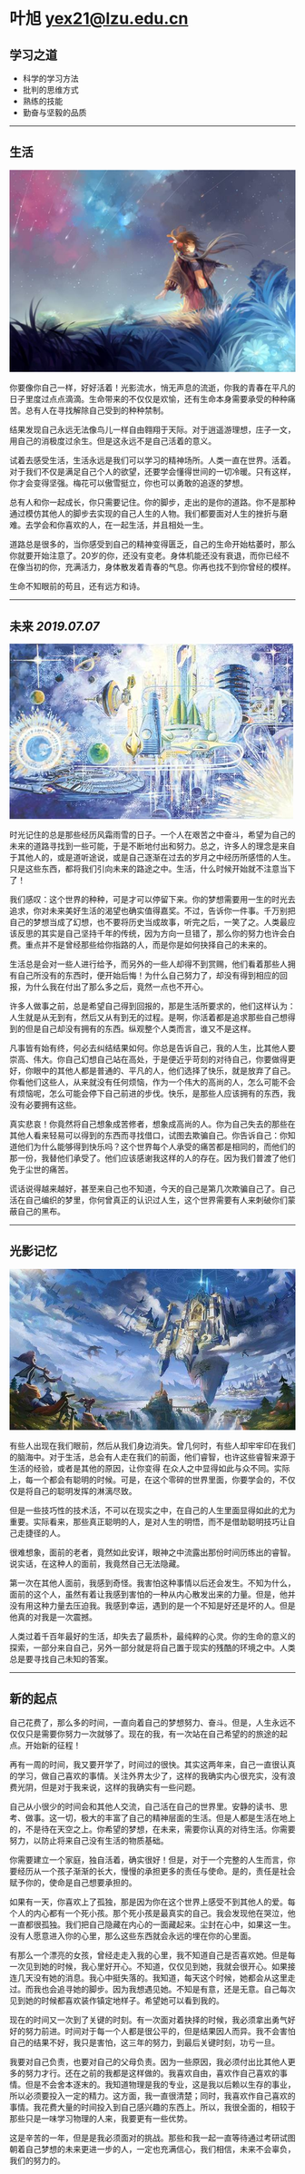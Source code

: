 # 叶旭  yex21@lzu.edu.cn

## 学习之道

- 科学的学习方法
- 批判的思维方式
- 熟练的技能
- 勤奋与坚毅的品质

----
   ## 生活

   ![生活的原野](生活.jpg)      

你要像你自己一样，好好活着！光影流水，悄无声息的流逝，你我的青春在平凡的日子里度过点点滴滴。生命带来的不仅仅是欢愉，还有生命本身需要承受的种种痛苦。总有人在寻找解除自己受到的种种禁制。

结果发现自己永远无法像鸟儿一样自由翱翔于天际。对于逍遥游理想，庄子一文，用自己的消极度过余生。但是这永远不是自己活着的意义。

试着去感受生活，生活永远是我们可以学习的精神场所。人类一直在世界。活着。对于我们不仅是满足自己个人的欲望，还要学会懂得世间的一切冷暖。只有这样，你才会变得坚强。梅花可以傲雪挺立，你也可以勇敢的追逐的梦想。

总有人和你一起成长，你只需要记住。你的脚步，走出的是你的道路。你不是那种通过模仿其他人的脚步去实现的自己人生的人物。我们都要面对人生的挫折与磨难。去学会和你喜欢的人，在一起生活，并且相处一生。

道路总是很多的，当你感受到自己的精神变得匮乏，自己的生命开始枯萎时，那么你就要开始注意了。20岁的你，还没有变老。身体机能还没有衰退，而你已经不在像当初的你，充满活力，身体散发着青春的气息。你再也找不到你曾经的模样。

生命不知眼前的苟且，还有远方和诗。



-----

## 未来                                                                  *2019.07.07*     

![未来](未来.jpg)

时光记住的总是那些经历风霜雨雪的日子。一个人在艰苦之中奋斗，希望为自己的未来的道路寻找到一些可能，于是不断地付出和努力。总之，许多人的理念是来自于其他人的，或是道听途说，或是自己逐渐在过去的岁月之中经历所感悟的人生。只是这些东西，都将我们引向未来的路途之中。生活，什么时候开始就不注意当下了！

我们感叹：这个世界的种种，可是才可以停留下来。你的梦想需要用一生的时光去追求，你对未来美好生活的渴望也确实值得嘉奖。不过，告诉你一件事。千万别把自己的梦想当成了幻想，也不要将历史当成故事，听完之后，一笑了之。人类最应该反思的其实是自己坚持千年的传统，因为方向一旦错了，那么你的努力也许会白费。重点并不是曾经那些给你指路的人，而是你是如何抉择自己的未来的。

生活总是会对一些人进行给予，而另外的一些人却得不到赏赐，他们看着那些人拥有自己所没有的东西时，便开始后悔！为什么自己努力了，却没有得到相应的回报，为什么我在付出了那么多之后，竟然一点也不开心。

许多人做事之前，总是希望自己得到回报的，那是生活所要求的，他们这样认为：人生就是从无到有，然后又从有到无的过程。是啊，你活着都是追求那些自己想得到的但是自己却没有拥有的东西。纵观整个人类而言，谁又不是这样。

凡事皆有始有终，何必去纠结结果如何。你总是告诉自己，我的人生，比其他人要崇高、伟大。你自己幻想自己站在高处，于是便近乎苛刻的对待自己，你要做得更好，你眼中的其他人都是普通的、平凡的人，他们选择了快乐，就是放弃了自己。你看他们这些人，从来就没有任何烦恼，作为一个伟大的高尚的人，怎么可能不会有烦恼呢，怎么可能会停下自己前进的步伐。快乐，是那些人应该拥有的东西，我没有必要拥有这些。

真实悲哀！你竟然将自己想象成苦修者，想象成高尚的人。你为自己失去的那些在其他人看来轻易可以得到的东西而寻找借口，试图去欺骗自己。你告诉自己：你知道他们为什么能够得到快乐吗？这个世界每个人承受的痛苦都是相同的，而他们的那一份，我替他们承受了。他们应该感谢我这样的人的存在。因为我们普渡了他们免于尘世的痛苦。

谎话说得越来越好，甚至来自己也不知道，今天的自己是第几次欺骗自己了。自己活在自己编织的梦里，你何曾真正的认识过人生，这个世界需要有人来刺破你们蒙蔽自己的黑布。

---------
## 光影记忆
![时光记忆](奇幻.jpg)

有些人出现在我们眼前，然后从我们身边消失。曾几何时，有些人却牢牢印在我们的脑海中。对于生活，总会有人走在我们的前面，他们睿智，也许这些睿智来源于生活的经验，或者是其他的原因，让你变得 在众人之中显得如此与众不同。实际上，每一个都会有聪明的时候。可是，在这个零碎的世界里面，你要学会的，不仅仅是将自己的聪明发挥的淋漓尽致。

但是一些技巧性的技术活，不可以在现实之中，在自己的人生里面显得如此的尤为重要。实际看来，那些真正聪明的人，是对人生的明悟，而不是借助聪明技巧让自己走捷径的人。

很难想象，面前的老者，竟然如此安详，眼神之中流露出那份时间历练出的睿智。说实话，在这种人的面前，我竟然自己无法隐藏。

第一次在其他人面前，我感到奇怪。我害怕这种事情以后还会发生。不知为什么，面前的这个人，虽然有着让我感到害怕的一种从内心散发出来的力量。但是，他并没有用这种力量去压迫我。我感到幸运，遇到的是一个不知是好还是坏的人。但是他真的对我是一次震撼。

人类过着千百年最好的生活，却失去了最质朴，最纯粹的心灵。你的生命的意义的探索，一部分来自自己，另外一部分就是将自己置于现实的残酷的环境之中。人类总是要寻找自己未知的答案。

---------

##  新的起点
自己花费了，那么多的时间，一直向着自己的梦想努力、奋斗。但是，人生永远不仅仅只是需要你努力一次就够了。现在的我，有一次站在自己希望的的旅途的起点。开始新的征程！

再有一周的时间，我又要开学了，时间过的很快。其实这两年来，自己一直很认真的学习，做自己喜欢的事情。关注外界太少了，这样的我确实内心很充实，没有浪费光阴，但是对于我来说，这样的我确实有一些问题。


自己从小很少的时间会和其他人交流，自己活在自己的世界里。安静的读书、思考、做事。这一切，极大的丰富了自己的精神层面的生活。但是人都是生活在地上的，不是待在天空之上。你希望的梦想，在未来，需要你认真的对待生活。你需要努力，以防止将来自己没有生活的物质基础。

你需要建立一个家庭，独自活着，确实很好！但是，对于一个完整的人生而言，你要经历从一个孩子渐渐的长大，慢慢的承担更多的责任与使命。是的，责任是社会赋予你的，使命是自己想要承担的。

如果有一天，你喜欢上了孤独，那是因为你在这个世界上感受不到其他人的爱。每个人的内心都有一个死小孩。那个死小孩是最真实的自己。我会发现他在哭泣，他一直都很孤独。我们把自己隐藏在内心的一面藏起来。尘封在心中，如果这一生。没有人愿意进入你的心里，那么这些东西就会永远的埋在你的心里面。

有那么一个漂亮的女孩，曾经走走入我的心里，我不知道自己是否喜欢她。但是每一次见到她的时候，我心里好开心。不知道，仅仅见到她，我就会很开心。如果接连几天没有她的消息。我心中挺失落的。我知道，每天这个时候，她都会从这里走过。而我也会追寻她的脚步。因为我想遇见她。不知是有意，还是无意。自己每次见到她的时候都喜欢装作镇定地样子。希望她可以看到我的。

现在的时间又一次到了关键的时刻。有一次面对着抉择的时候，我必须拿出勇气好好的努力前进。时间对于每一个人都是很公平的，但是结果因人而异。我不会害怕自己的结果不好，我只是害怕，这三年的努力，到最后关键时刻，功亏一旦。

我要对自己负责，也要对自己的父母负责。因为一些原因，我必须付出比其他人更多的努力才行。还在之前的我都是这样做的。我喜欢自由，喜欢作自己喜欢的事情。但是不会舍本逐末的。我知道物理是我的专业，这是我以后赖以生存的事业，所以必须要投入一定的精力。这方面，我一直很清楚；同时，我喜欢作自己喜欢的事情。我花费大量的时间投入到自己感兴趣的东西上。所以，我很全面的，相较于那些只是一味学习物理的人来，我要更有一些优势。

这是辛苦的一年，但是是我必须面对的挑战。那些和我一起一直等待通过考研试图朝着自己梦想的未来更进一步的人，一定也充满信心，我们相信，未来不会辜负，我们的努力的。
